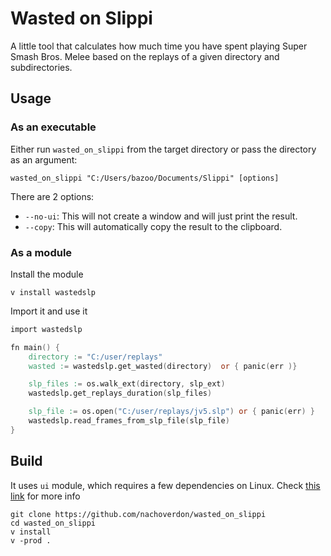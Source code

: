 # Wasted on Slippi

A little tool that calculates how much time you have spent playing
Super Smash Bros. Melee based on the replays of a given directory and
subdirectories.

## Usage

### As an executable

Either run `wasted_on_slippi` from the target directory or pass the directory as
an argument:
```
wasted_on_slippi "C:/Users/bazoo/Documents/Slippi" [options]
```

There are 2 options:
*   `--no-ui`: This will not create a window and will just print the result.
*   `--copy`: This will automatically copy the result to the clipboard.

### As a module

Install the module

```
v install wastedslp
```

Import it and use it
```v
import wastedslp

fn main() {
    directory := "C:/user/replays"
    wasted := wastedslp.get_wasted(directory)  or { panic(err )}

    slp_files := os.walk_ext(directory, slp_ext)
    wastedslp.get_replays_duration(slp_files)

    slp_file := os.open("C:/user/replays/jv5.slp") or { panic(err) }
    wastedslp.read_frames_from_slp_file(slp_file)
}
```


## Build

It uses `ui` module, which requires a few dependencies on Linux.
Check [this link](https://github.com/vlang/ui#dependencies) for more info

```
git clone https://github.com/nachoverdon/wasted_on_slippi
cd wasted_on_slippi
v install
v -prod .
```
